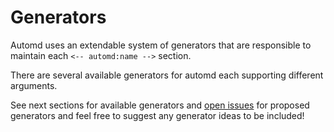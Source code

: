 # Generators

Automd uses an extendable system of generators that are responsible to maintain each `<-- automd:name -->` section.

There are several available generators for automd each supporting different arguments.

See next sections for available generators and [open issues](https://github.com/unjs/automd/issues?q=is%3Aopen+is%3Aissue+label%3Agenerator) for proposed generators and feel free to suggest any generator ideas to be included!
